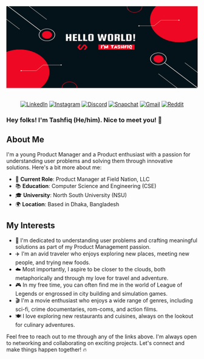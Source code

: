 <div align="center">
  <img src="https://github.com/tashfiqul-islam/tashfiqul-islam/blob/main/Hello%20world!.png" alt="Tashfiq Islam Banner" />
</div>

<br>

<div align="center">

  [![LinkedIn](https://img.shields.io/badge/LinkedIn-0077B5?style=for-the-badge&logo=linkedin&logoColor=white)](https://www.linkedin.com/in/tashfiqulislam/)
  [![Instagram](https://img.shields.io/badge/Instagram-E4405F?style=for-the-badge&logo=instagram&logoColor=white)](https://www.instagram.com/___deadshot___/)
  [![Discord](https://img.shields.io/badge/Discord-7289DA?style=for-the-badge&logo=discord&logoColor=white)](https://discordapp.com/users/257896257740079105)
  [![Snapchat](https://img.shields.io/badge/Snapchat-FFFC00?style=for-the-badge&logo=snapchat&logoColor=white)](https://www.snapchat.com/add/requiem.ofsouls/)
  [![Gmail](https://img.shields.io/badge/Gmail-D14836?style=for-the-badge&logo=gmail&logoColor=white)](mailto:tashfiq61@gmail.com)
  [![Reddit](https://img.shields.io/badge/Reddit-FF4500?style=for-the-badge&logo=reddit&logoColor=white)](https://www.reddit.com/user/DeadShotss/)

</div>

### Hey folks! I'm Tashfiq (He/him). Nice to meet you! 🍻

## About Me

I'm a young Product Manager and a Product enthusiast with a passion for understanding user problems and solving them through innovative solutions. Here's a bit more about me:

- 💼 **Current Role**: Product Manager at Field Nation, LLC
- 📚 **Education**: Computer Science and Engineering (CSE)
- 🎓 **University**: North South University (NSU)
- 🌍 **Location**: Based in Dhaka, Bangladesh

## My Interests

- 🧐 I'm dedicated to understanding user problems and crafting meaningful solutions as part of my Product Management passion.
- ✈️ I'm an avid traveler who enjoys exploring new places, meeting new people, and trying new foods.
- ☁️ Most importantly, I aspire to be closer to the clouds, both metaphorically and through my love for travel and adventure.
- 🎮 In my free time, you can often find me in the world of League of Legends or engrossed in city building and simulation games.
- 🎬 I'm a movie enthusiast who enjoys a wide range of genres, including sci-fi, crime documentaries, rom-coms, and action films.
- 🍽️ I love exploring new restaurants and cuisines, always on the lookout for culinary adventures.

Feel free to reach out to me through any of the links above. I'm always open to networking and collaborating on exciting projects. Let's connect and make things happen together! 🔥
